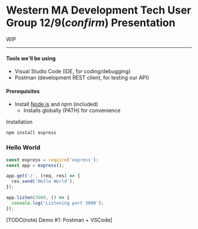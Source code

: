 # Western MA Development Tech User Group 12/9(*confirm*) Presentation
WIP

---
#### Tools we'll be using
- Visual Studio Code (IDE, for coding/debugging)
- Postman (development REST client, for testing our API)


#### Prerequisites
- Install [Node.js](Nhttps://nodejs.org) and npm (included)
  - Installs globally (PATH) for convenience


Installation

```
npm install express
````

### Hello World

```javascript
const express = require('express');
const app = express();

app.get('/', (req, res) => { 
  res.send('Hello World');
});

app.listen(3000, () => {
  console.log('Listening port 3000');
});
```

[TODO(note) Demo #1: Postman + VSCode]